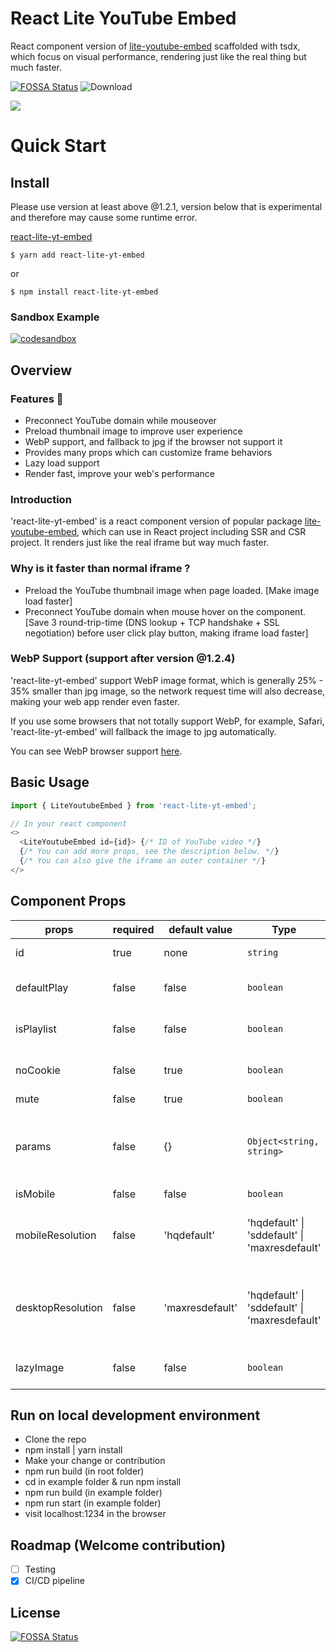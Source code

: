 # React Lite YouTube Embed
React component version of [lite-youtube-embed](https://github.com/paulirish/lite-youtube-embed) scaffolded with tsdx, which focus on visual performance, rendering just like the real thing but much faster.

[![FOSSA Status](https://app.fossa.com/api/projects/git%2Bgithub.com%2Fkylemocode%2Freact-lite-yt-embed.svg?type=shield)](https://app.fossa.com/projects/git%2Bgithub.com%2Fkylemocode%2Freact-lite-yt-embed?ref=badge_shield)
![Download](https://img.shields.io/npm/dt/react-lite-yt-embed)

![](https://i.imgur.com/7QkCbgl.gif)

# Quick Start

## Install
Please use version at least above @1.2.1, version below that is experimental and therefore may cause some runtime error.

[react-lite-yt-embed](https://www.npmjs.com/package/react-lite-yt-embed)
```shell
$ yarn add react-lite-yt-embed
```

or

```shell
$ npm install react-lite-yt-embed
```

### Sandbox Example
[![codesandbox](https://codesandbox.io/static/img/play-codesandbox.svg)](https://codesandbox.io/s/blissful-fog-d02pi?file=/src/App.js)

## Overview

### Features 🎉
- Preconnect YouTube domain while mouseover
- Preload thumbnail image to improve user experience
- WebP support, and fallback to jpg if the browser not support it
- Provides many props which can customize frame behaviors
- Lazy load support
- Render fast, improve your web's performance

### Introduction
'react-lite-yt-embed' is a react component version of popular package [lite-youtube-embed](https://github.com/paulirish/lite-youtube-embed), which can use in React project including SSR and CSR project. It renders just like the real iframe but way much faster.

### Why is it faster than normal iframe ?
- Preload the YouTube thumbnail image when page loaded. [Make image load faster]
- Preconnect YouTube domain when mouse hover on the component. [Save 3 round-trip-time (DNS lookup + TCP handshake + SSL negotiation) before user click play button, making iframe load faster]

### WebP Support (support after version @1.2.4)
'react-lite-yt-embed' support WebP image format, which is generally 25% - 35% smaller than jpg image, so the network request time will also decrease, making your web app render even faster.

If you use some browsers that not totally support WebP, for example, Safari, 'react-lite-yt-embed' will fallback the image to jpg automatically.

You can see WebP browser support [here](https://caniuse.com/?search=webp).

## Basic Usage

```javascript
import { LiteYoutubeEmbed } from 'react-lite-yt-embed';

// In your react component
<>
  <LiteYoutubeEmbed id={id}> {/* ID of YouTube video */}
  {/* You can add more props, see the description below. */}
  {/* You can also give the iframe an outer container */}
</>
```

## Component Props

| props             | required | default value   | Type                                          | Description                                                                                                                        |
|-------------------|----------|-----------------|-----------------------------------------------|------------------------------------------------------------------------------------------------------------------------------------|
| id                | true     | none            | `string`                                      | The unique id of the youtube video                                                                                                 |
| defaultPlay       | false    | false           | `boolean`                                     | Set defaultPlay as  `true`  will directly show youtube iframe                                                                      |
| isPlaylist        | false    | false           | `boolean`                                     | If you want to play playlist, set this as `true` and pass the playlist id                                                          |
| noCookie          | false    | true            | `boolean`                                     | Use "https://www.youtube-nocookie.com" as path or "https://www.youtube.com"                                                        |
| mute              | false    | true            | `boolean`                                     | Set the video is mute or not.                                                                                                      |
| params            | false    | {}              | `Object<string, string>`                      | Query string params (autoplay and mute are default query string, you do not have to set them), the value have to be a string type. |
| isMobile          | false    | false           | `boolean`                                     | Use in mobile device or not.                                                                                                       |
| mobileResolution  | false    | 'hqdefault'     | 'hqdefault' \| 'sddefault' \| 'maxresdefault' | You can specify the resolution of the thumbnail image on the phone (default is hqdefault, which is a lower resolution).            |
| desktopResolution | false    | 'maxresdefault' | 'hqdefault' \| 'sddefault' \| 'maxresdefault' | You can specify the resolution of the thumbnail image on the desktop (default is maxresdefault, which is the highest resolution).  |
| lazyImage         | false    | false           | `boolean`                                     | If true, set the img loading attribute to 'lazy', default is undefined.                                                            |

## Run on local development environment
  - Clone the repo
  - npm install | yarn install
  - Make your change or contribution
  - npm run build (in root folder)
  - cd in example folder & run npm install
  - npm run build (in example folder)
  - npm run start (in example folder)
  - visit localhost:1234 in the browser

## Roadmap (Welcome contribution)
  - [ ] Testing
  - [X] CI/CD pipeline

## License
[![FOSSA Status](https://app.fossa.com/api/projects/git%2Bgithub.com%2Fkylemocode%2Freact-lite-yt-embed.svg?type=large)](https://app.fossa.com/projects/git%2Bgithub.com%2Fkylemocode%2Freact-lite-yt-embed?ref=badge_large)
